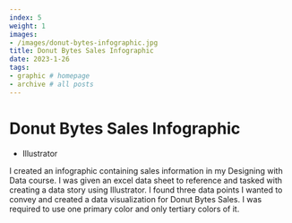 ```yaml
---
index: 5
weight: 1
images:
- /images/donut-bytes-infographic.jpg
title: Donut Bytes Sales Infographic
date: 2023-1-26
tags:
- graphic # homepage
- archive # all posts
---
```


# Donut Bytes Sales Infographic
- Illustrator

I created an infographic containing sales information in my Designing with Data course. I was given an excel data sheet to reference and tasked with creating a data story using Illustrator. I found three data points I wanted to convey and created a data visualization for Donut Bytes Sales. I was required to use one primary color and only tertiary colors of it.
